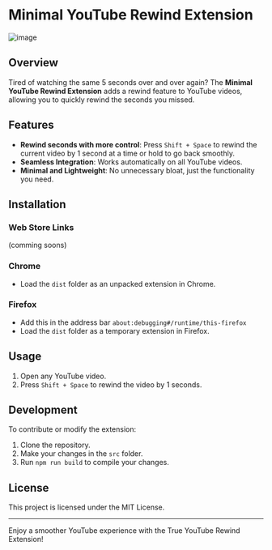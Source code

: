 # Minimal YouTube Rewind Extension 

![image](https://github.com/user-attachments/assets/3c4cd56c-3064-42e4-88d4-4e487d64b589)

## Overview

Tired of watching the same 5 seconds over and over again? The **Minimal YouTube Rewind Extension** adds a rewind feature to YouTube videos, allowing you to quickly rewind the seconds you missed.

## Features

- **Rewind seconds with more control**: Press `Shift + Space` to rewind the current video by 1 second at a time or hold to go back smoothly.
- **Seamless Integration**: Works automatically on all YouTube videos.
- **Minimal and Lightweight**: No unnecessary bloat, just the functionality you need.

## Installation

### Web Store Links
(comming soons)

### Chrome
- Load the `dist` folder as an unpacked extension in Chrome.

### Firefox 
- Add this in the address bar `about:debugging#/runtime/this-firefox`
- Load the `dist` folder as a temporary extension in Firefox.

## Usage

1. Open any YouTube video.
2. Press `Shift + Space` to rewind the video by 1 seconds.

## Development

To contribute or modify the extension:

1. Clone the repository.
2. Make your changes in the `src` folder.
3. Run `npm run build` to compile your changes.

## License

This project is licensed under the MIT License.

---

Enjoy a smoother YouTube experience with the True YouTube Rewind Extension!
